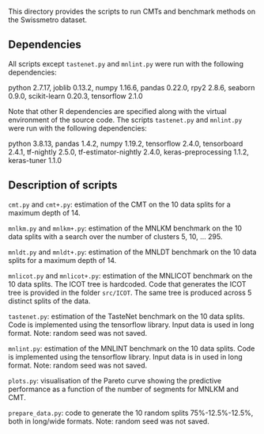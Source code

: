 This directory provides the scripts to run CMTs and benchmark methods on the Swissmetro dataset.

## Dependencies

All scripts except `tastenet.py` and `mnlint.py` were run with the following dependencies:

python 2.7.17, joblib 0.13.2, numpy 1.16.6, pandas 0.22.0, rpy2 2.8.6, seaborn 0.9.0, scikit-learn 0.20.3, tensorflow 2.1.0

Note that other R dependencies are specified along with the virtual environment of the source code. The scripts `tastenet.py` and `mnlint.py` were run with the following dependencies:

python 3.8.13, pandas 1.4.2, numpy 1.19.2, tensorflow 2.4.0, tensorboard 2.4.1, tf-nightly 2.5.0, tf-estimator-nightly 2.4.0, keras-preprocessing 1.1.2, keras-tuner 1.1.0

## Description of scripts

`cmt.py` and `cmt+.py`: estimation of the CMT on the 10 data splits for a maximum depth of 14.

`mnlkm.py` and `mnlkm+.py`: estimation of the MNLKM benchmark on the 10 data splits with a search over the number of clusters 5, 10, ... 295. 

`mnldt.py` and `mnldt+.py`: estimation of the MNLDT benchmark on the 10 data splits for a maximum depth of 14. 

`mnlicot.py` and `mnlicot+.py`: estimation of the MNLICOT benchmark on the 10 data splits. The ICOT tree is hardcoded. Code that generates the ICOT tree is provided in the folder `src/ICOT`. The same tree is produced across 5 distinct splits of the data.

`tastenet.py`: estimation of the TasteNet benchmark on the 10 data splits. Code is implemented using the tensorflow library. Input data is used in long format. Note: random seed was not saved.

`mnlint.py`: estimation of the MNLINT benchmark on the 10 data splits. Code is implemented using the tensorflow library. Input data is in used in long format. Note: random seed was not saved.

`plots.py`: visualisation of the Pareto curve showing the predictive performance as a function of the number of segments for MNLKM and CMT.

`prepare_data.py`: code to generate the 10 random splits 75%-12.5%-12.5%, both in long/wide formats. Note: random seed was not saved.




